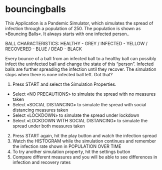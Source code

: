 # bouncingballs

This Application is a Pandemic Simulator, which simulates the spread of infection through a population of 250. 
The population is shown as »Bouncing Balls«. It always starts with one infected person..

BALL CHARACTERISTICS: HEALTHY - GREY / INFECTED - YELLOW / RECOVERED - BLUE / DEAD - BLACK

Every bounce of a ball from an infected ball to a healthy ball can possibly infect the uninfected ball and change 
the state of this “person”. Infected balls are further spreading the infection until they recover. 
The simulation stops when there is none infected ball left. Got that?

1. Press START and select the Simulation Properties. 

- Select «NO PRECAUTIONS» to simulate the spread with no measures taken
- Select «SOCIAL DISTANCING» to simulate the spread with social distancing measures taken
- Select «LOCKDOWN» to simulate the spread under lockdown
- Select «LOCKDOWN WITH SOCIAL DISTANCING» to simulate the spread under both measures taken

2. Press START again, hit the play button and watch the infection spread
3. Watch the HISTOGRAM while the simulation continues and remember the infection rate shown in POPULATION OVER TIME 
4. To try another simulation property, hit the settings button
5. Compare different measures and you will be able to see differences in infection and recovery rates

